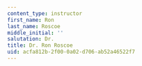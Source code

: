 ```yaml
---
content_type: instructor
first_name: Ron
last_name: Roscoe
middle_initial: ''
salutation: Dr.
title: Dr. Ron Roscoe
uid: acfa812b-2f00-0a02-d706-ab52a46522f7
---
```

